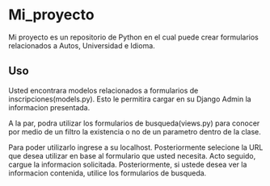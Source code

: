# Mi_proyecto

Mi proyecto es un repositorio de Python en el cual puede crear formularios relacionados a Autos, Universidad e Idioma.

## Uso

Usted encontrara modelos relacionados a formularios de inscripciones(models.py). Esto le permitira cargar en su Django Admin la informacion presentada. 

A la par, podra utilizar los formularios de busqueda(views.py) para conocer por medio de un filtro la existencia o no de un parametro dentro de la clase.

Para poder utilizarlo ingrese a su localhost. Posteriormente selecione la URL que desea utilizar en base al formulario que usted necesita. Acto seguido, cargue la informacion solicitada. Posteriormente, si ustede desea ver la informacion contenida, utilice los formularios de busqueda.


